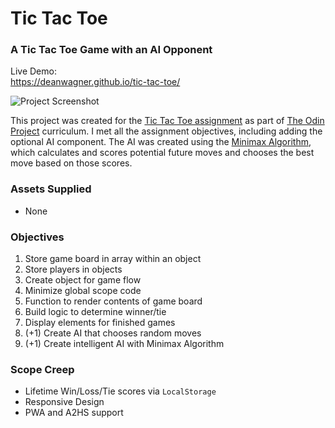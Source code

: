 # Tic Tac Toe
### A Tic Tac Toe Game with an AI Opponent

Live Demo:  
https://deanwagner.github.io/tic-tac-toe/

![Project Screenshot](https://deanwagner.github.io/tic-tac-toe/img/tictactoe-screenshot.png)

This project was created for the [Tic Tac Toe assignment](https://www.theodinproject.com/paths/full-stack-javascript/courses/javascript/lessons/tic-tac-toe) as part of [The Odin Project](https://www.theodinproject.com) curriculum. I met all the assignment objectives, including adding the optional AI component. The AI was created using the [Minimax Algorithm](https://en.wikipedia.org/wiki/Minimax), which calculates and scores potential future moves and chooses the best move based on those scores.

### Assets Supplied

* None

### Objectives

1. Store game board in array within an object
2. Store players in objects
3. Create object for game flow
4. Minimize global scope code
5. Function to render contents of game board
6. Build logic to determine winner/tie
7. Display elements for finished games
8. (+1) Create AI that chooses random moves
9. (+1) Create intelligent AI with Minimax Algorithm

### Scope Creep

* Lifetime Win/Loss/Tie scores via `LocalStorage`
* Responsive Design
* PWA and A2HS support